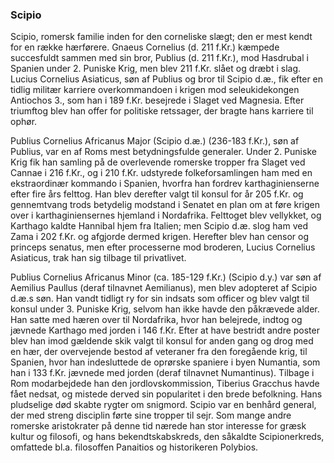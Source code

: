 ### Scipio


Scipio, romersk familie inden for den corneliske slægt; den er mest kendt for en række hærførere. Gnaeus Cornelius (d. 211 f.Kr.) kæmpede succesfuldt sammen med sin bror, Publius (d. 211 f.Kr.), mod Hasdrubal i Spanien under 2. Puniske Krig, men blev 211 f.Kr. slået og dræbt i slag. Lucius Cornelius Asiaticus, søn af Publius og bror til Scipio d.æ., fik efter en tidlig militær karriere overkommandoen i krigen mod seleukidekongen Antiochos 3., som han i 189 f.Kr. besejrede i Slaget ved Magnesia. Efter triumftog blev han offer for politiske retssager, der bragte hans karriere til ophør.

Publius Cornelius Africanus Major (Scipio d.æ.) (236-183 f.Kr.), søn af Publius, var en af Roms mest betydningsfulde generaler. Under 2. Puniske Krig fik han samling på de overlevende romerske tropper fra Slaget ved Cannae i 216 f.Kr., og i 210 f.Kr. udstyrede folkeforsamlingen ham med en ekstraordinær kommando i Spanien, hvorfra han fordrev karthaginienserne efter fire års felttog. Han blev derefter valgt til konsul for år 205 f.Kr. og gennemtvang trods betydelig modstand i Senatet en plan om at føre krigen over i karthaginiensernes hjemland i Nordafrika. Felttoget blev vellykket, og Karthago kaldte Hannibal hjem fra Italien; men Scipio d.æ. slog ham ved Zama i 202 f.Kr. og afgjorde dermed krigen. Herefter blev han censor og princeps senatus, men efter processerne mod broderen, Lucius Cornelius Asiaticus, trak han sig tilbage til privatlivet.

Publius Cornelius Africanus Minor (ca. 185-129 f.Kr.) (Scipio d.y.) var søn af Aemilius Paullus (deraf tilnavnet Aemilianus), men blev adopteret af Scipio d.æ.s søn. Han vandt tidligt ry for sin indsats som officer og blev valgt til konsul under 3. Puniske Krig, selvom han ikke havde den påkrævede alder. Han satte med hæren over til Nordafrika, hvor han belejrede, indtog og jævnede Karthago med jorden i 146 f.Kr. Efter at have bestridt andre poster blev han imod gældende skik valgt til konsul for anden gang og drog med en hær, der overvejende bestod af veteraner fra den foregående krig, til Spanien, hvor han indesluttede de oprørske spaniere i byen Numantia, som han i 133 f.Kr. jævnede med jorden (deraf tilnavnet Numantinus). Tilbage i Rom modarbejdede han den jordlovskommission, Tiberius Gracchus havde fået nedsat, og mistede derved sin popularitet i den brede befolkning. Hans pludselige død skabte rygter om snigmord. Scipio var en benhård general, der med streng disciplin førte sine tropper til sejr. Som mange andre romerske aristokrater på denne tid nærede han stor interesse for græsk kultur og filosofi, og hans bekendtskabskreds, den såkaldte Scipionerkreds, omfattede bl.a. filosoffen Panaitios og historikeren Polybios.